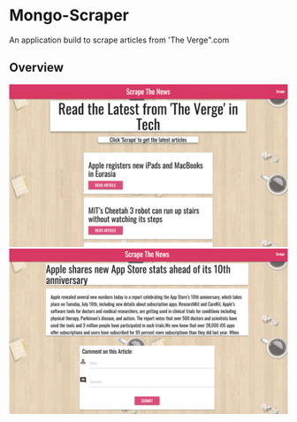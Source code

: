 # Mongo-Scraper
An application build to scrape articles from 'The Verge".com

## Overview
![screen shot 1](public/assets/img/screenshot1.png)
![screen shot 2](public/assets/img/screenshot2.png)